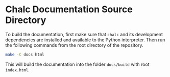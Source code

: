 # Chalc Documentation Source Directory

To build the documentation, first make sure that ``chalc`` and its development dependencies are installed and available to the Python interpreter. Then run the following commands from the root directory of the repository.

```bash
make -C docs html
```

This will build the documentation into the folder ``docs/build`` with root ``index.html``.
